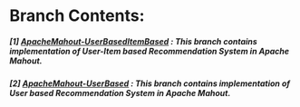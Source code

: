 # Branch Contents:

##### [1] [ApacheMahout-UserBasedItemBased](https://github.com/rahulvaish/RecommendationSystems-Java/tree/ApacheMahout-UserBasedItemBased) : This branch contains implementation of User-Item based Recommendation System in Apache Mahout.
##### [2] [ApacheMahout-UserBased](https://github.com/rahulvaish/RecommendationSystems-Java/tree/ApacheMahout-UserBased) : This branch contains implementation of User based Recommendation System in Apache Mahout.
